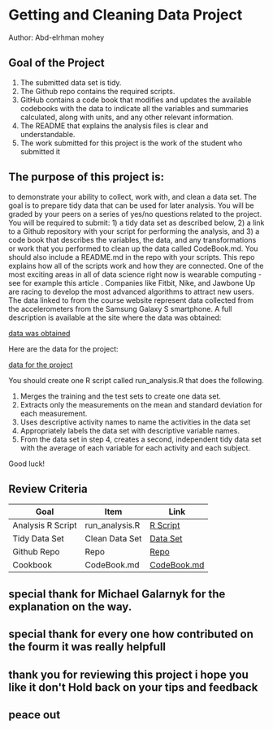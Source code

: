 # Getting and Cleaning Data Project
Author: Abd-elrhman mohey <br />

## Goal of the Project
1. The submitted data set is tidy.
2. The Github repo contains the required scripts.
3. GitHub contains a code book that modifies and updates the available codebooks with the data to indicate all the variables and summaries calculated, along with units, and any other relevant information.
4. The README that explains the analysis files is clear and understandable.
5. The work submitted for this project is the work of the student who submitted it

## The purpose of this project is: 
to demonstrate your ability to collect, work with, and clean a data set. The goal is to prepare tidy data that can be used for later analysis. You will be graded by your peers on a series of yes/no questions related to the project. You will be required to submit: 1) a tidy data set as described below, 2) a link to a Github repository with your script for performing the analysis, and 3) a code book that describes the variables, the data, and any transformations or work that you performed to clean up the data called CodeBook.md. You should also include a README.md in the repo with your scripts. This repo explains how all of the scripts work and how they are connected.
One of the most exciting areas in all of data science right now is wearable computing - see for example this article . Companies like Fitbit, Nike, and Jawbone Up are racing to develop the most advanced algorithms to attract new users. The data linked to from the course website represent data collected from the accelerometers from the Samsung Galaxy S smartphone. A full description is available at the site where the data was obtained:

[data was obtained](http://archive.ics.uci.edu/ml/datasets/Human+Activity+Recognition+Using+Smartphones)

Here are the data for the project:

[data for the project](https://d396qusza40orc.cloudfront.net/getdata%2Fprojectfiles%2FUCI%20HAR%20Dataset.zip)

You should create one R script called run_analysis.R that does the following.

1. Merges the training and the test sets to create one data set.
2. Extracts only the measurements on the mean and standard deviation for each measurement.
3. Uses descriptive activity names to name the activities in the data set
4. Appropriately labels the data set with descriptive variable names.
5. From the data set in step 4, creates a second, independent tidy data set with the average of each variable for each activity and each subject.

Good luck!

## Review Criteria
Goal | Item | Link 
--- | --- | ---
Analysis R Script |  run_analysis.R |  [R Script](https://github.com/Ibn-mohey/getting-and-cleannig-data-project/run_analysis.R "run_analysis.R")
Tidy Data Set |  Clean Data Set |  [Data Set](https://github.com/Ibn-mohey/getting-and-cleannig-data-project/Data/tidyData.txt "tidyData.txt")
Github Repo | Repo |  [Repo](https://github.com/Ibn-mohey/getting-and-cleannig-data-project "Click to go to Repo")
Cookbook | CodeBook.md |  [CodeBook.md](https://github.com/Ibn-mohey/getting-and-cleannig-data-project/CodeBook.md "CodeBook.md")

## special thank for Michael	Galarnyk	for the explanation on the way.
## special thank for every one how contributed on the fourm it was really helpfull 
## thank you for reviewing this project i hope you like it don't Hold back on your tips and feedback
## peace out 
